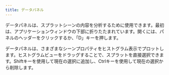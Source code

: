 ```yaml
---
title: データパネル
---
```


データパネルは、スプラットシーンの内容を分析するために使用できます。最初は、アプリケーションウィンドウの下部に折りたたまれています。開くには、パネルのヘッダーをクリックするか、「D」キーを押します。

データパネルは、さまざまなシーンプロパティをヒストグラム表示でプロットします。ヒストグラムビューをドラッグすることで、スプラットを直接選択できます。Shiftキーを使用して現在の選択に追加し、Ctrlキーを使用して現在の選択から削除します。

